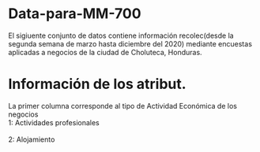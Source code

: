 # Data-para-MM-700

El sigiuente conjunto de datos contiene información recolec(desde la segunda semana de marzo hasta diciembre del 2020) mediante encuestas aplicadas a negocios de la ciudad de Choluteca, Honduras. 

# Información de los atribut.
La primer columna corresponde al tipo de Actividad Económica de  los negocios<br/> 1: Actividades profesionales<br/><br/>2: Alojamiento</br>
